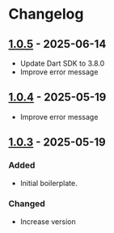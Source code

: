 # Changelog

## [1.0.5] - 2025-06-14

- Update Dart SDK to 3.8.0
- Improve error message

## [1.0.4] - 2025-05-19

- Improve error message

## [1.0.3] - 2025-05-19

### Added

- Initial boilerplate.

### Changed

- Increase version

[1.0.5]: https://github.com/ggsuite/gg_golden/compare/1.0.4...1.0.5
[1.0.4]: https://github.com/ggsuite/gg_golden/compare/1.0.3...1.0.4
[1.0.3]: https://github.com/ggsuite/gg_golden/tag/%tag
